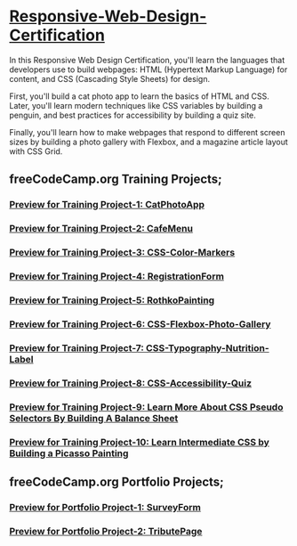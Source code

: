 # [Responsive-Web-Design-Certification](https://www.freecodecamp.org/learn/2022/responsive-web-design/)

In this Responsive Web Design Certification, you'll learn the languages that developers use to build webpages: HTML (Hypertext Markup Language) for content, and CSS (Cascading Style Sheets) for design.

First, you'll build a cat photo app to learn the basics of HTML and CSS. Later, you'll learn modern techniques like CSS variables by building a penguin, and best practices for accessibility by building a quiz site.

Finally, you'll learn how to make webpages that respond to different screen sizes by building a photo gallery with Flexbox, and a magazine article layout with CSS Grid.

## freeCodeCamp.org Training Projects;
### [Preview for Training Project-1: CatPhotoApp](https://htmlpreview.github.io/?https://github.com/selimbiber/Responsive-Web-Design-Course/blob/main/CatPhotoApp.html)
### [Preview for Training Project-2: CafeMenu](https://htmlpreview.github.io/?https://github.com/selimbiber/Responsive-Web-Design-Course/blob/main/CafeMenu/CafeMenu.html)
### [Preview for Training Project-3: CSS-Color-Markers](https://htmlpreview.github.io/?https://github.com/selimbiber/Responsive-Web-Design-Course/blob/main/CSSColorMarkers/index.html)
### [Preview for Training Project-4: RegistrationForm](https://htmlpreview.github.io/?https://github.com/selimbiber/Responsive-Web-Design-Certification/blob/main/RegistrationForm/index.html)
### [Preview for Training Project-5: RothkoPainting](https://htmlpreview.github.io/?https://github.com/selimbiber/Responsive-Web-Design-Certification/blob/main/RothkoPainting/index.html)
### [Preview for Training Project-6: CSS-Flexbox-Photo-Gallery](https://htmlpreview.github.io/?https://github.com/selimbiber/Responsive-Web-Design-Certification/blob/main/CSS-Flexbox-Photo-Gallery/index.html)
### [Preview for Training Project-7: CSS-Typography-Nutrition-Label](https://htmlpreview.github.io/?https://github.com/selimbiber/Responsive-Web-Design-Certification/blob/main/CSS-Typography-Nutrition-Label/index.html)
### [Preview for Training Project-8: CSS-Accessibility-Quiz](https://htmlpreview.github.io/?https://github.com/selimbiber/Responsive-Web-Design-Certification/blob/main/CSS-Accessibility-Quiz/index.html)
### [Preview for Training Project-9: Learn More About CSS Pseudo Selectors By Building A Balance Sheet](https://htmlpreview.github.io/?https://github.com/selimbiber/Responsive-Web-Design-Certification/blob/main/BalanceSheet/index.html)
### [Preview for Training Project-10: Learn Intermediate CSS by Building a Picasso Painting](https://htmlpreview.github.io/?https://github.com/selimbiber/Responsive-Web-Design-Certification/blob/main/PicassoPainting/index.html)

## freeCodeCamp.org Portfolio Projects;
### [Preview for Portfolio Project-1: SurveyForm](https://htmlpreview.github.io/?https://github.com/selimbiber/Responsive-Web-Design-Certification/blob/main/SurveyForm/index.html)
### [Preview for Portfolio Project-2: TributePage](https://htmlpreview.github.io/?https://github.com/selimbiber/Responsive-Web-Design-Certification/blob/main/TributePage/index.html)
